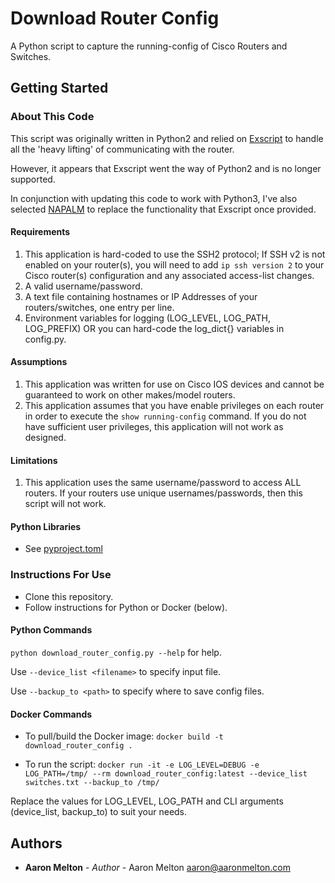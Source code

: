 # Download Router Config

A Python script to capture the running-config of Cisco Routers and Switches.

## Getting Started

### About This Code
This script was originally written in Python2 and relied on [Exscript](https://github.com/knipknap/exscript/) to handle all the 'heavy lifting' of communicating with the router.

However, it appears that Exscript went the way of Python2 and is no longer supported.

In conjunction with updating this code to work with Python3, I've also selected [NAPALM](https://github.com/ktbyers/napalm) to replace the functionality that Exscript once provided.

#### Requirements
1. This application is hard-coded to use the SSH2 protocol; If SSH v2 is not enabled on your router(s), you will need to add `ip ssh version 2` to your Cisco router(s) configuration and any associated access-list changes.
2. A valid username/password.
3. A text file containing hostnames or IP Addresses of your routers/switches, one entry per line.
4. Environment variables for logging (LOG_LEVEL, LOG_PATH, LOG_PREFIX) OR you can hard-code the log_dict{} variables in config.py.

#### Assumptions
1. This application was written for use on Cisco IOS devices and cannot be guaranteed to work on other makes/model routers.
2. This application assumes that you have enable privileges on each router in order to execute the `show running-config` command.  If you do not have sufficient user privileges, this application will not work as designed.

#### Limitations
1. This application uses the same username/password to access ALL routers. If your routers use unique usernames/passwords, then this script will not work.

#### Python Libraries
* See [pyproject.toml](pyproject.toml)

### Instructions For Use

* Clone this repository.
* Follow instructions for Python or Docker (below).

#### Python Commands

`python download_router_config.py --help`  for help.

Use `--device_list <filename>` to specify input file.
   
Use `--backup_to <path>` to specify where to save config files.

#### Docker Commands

* To pull/build the Docker image:
`docker build -t download_router_config .`

* To run the script:
`docker run -it -e LOG_LEVEL=DEBUG -e LOG_PATH=/tmp/ --rm download_router_config:latest --device_list switches.txt --backup_to /tmp/`

Replace the values for LOG_LEVEL, LOG_PATH and CLI arguments (device_list, backup_to) to suit your needs.

## Authors
* **Aaron Melton** - *Author* - Aaron Melton <aaron@aaronmelton.com>

